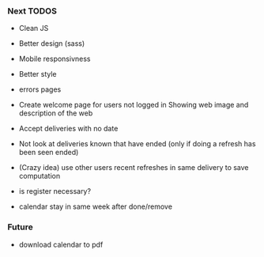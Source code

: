 ### Next TODOS
* Clean JS
* Better design (sass) 
* Mobile responsivness
* Better style
* errors pages
* Create welcome page for users not logged in Showing web image and description of the web

* Accept deliveries with no date
* Not look at deliveries known that have ended (only if doing a refresh has been seen ended)
* (Crazy idea) use other users recent refreshes in same delivery to save computation
* is register necessary?
* calendar stay in same week after done/remove


### Future
* download calendar to pdf
